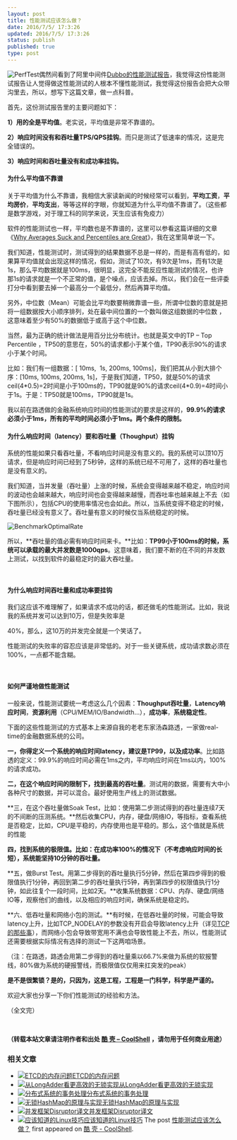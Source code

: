 ```yaml
---
layout: post
title: 性能测试应该怎么做？
date: 2016/7/5/ 17:3:26
updated: 2016/7/5/ 17:3:26
status: publish
published: true
type: post
---
```


![PerfTest](https://coolshell.cn/wp-content/uploads/2016/07/PerfTest.png)偶然间看到了阿里中间件[Dubbo的性能测试报告](http://dubbo.io/User+Guide-zh.htm#UserGuide-zh-%E6%80%A7%E8%83%BD%E6%B5%8B%E8%AF%95%E6%8A%A5%E5%91%8A)，我觉得这份性能测试报告让人觉得做这性能测试的人根本不懂性能测试，我觉得这份报告会把大众带沟里去，所以，想写下这篇文章，做一点科普。


首先，这份测试报告里的主要问题如下：


**1）用的全是平均值**。老实说，平均值是非常不靠谱的。


**2）响应时间没有和吞吐量TPS/QPS挂钩**。而只是测试了低速率的情况，这是完全错误的。


**3）响应时间和吞吐量没有和成功率挂钩。**



#### 为什么平均值不靠谱


关于平均值为什么不靠谱，我相信大家读新闻的时候经常可以看到，**平均工资**，**平均房价**，**平均支出**，等等这样的字眼，你就知道为什么平均值不靠谱了。（这些都是数学游戏，对于理工科的同学来说，天生应该有免疫力）


软件的性能测试也一样，平均数也是不靠谱的，这里可以参看这篇详细的文章《[Why Averages Suck and Percentiles are Great](http://apmblog.dynatrace.com/2012/11/14/why-averages-suck-and-percentiles-are-great/)》，我在这里简单说一下。


我们知道，性能测试时，测试得到的结果数据不总是一样的，而是有高有低的，如果算平均值就会出现这样的情况，假如，测试了10次，有9次是1ms，而有1次是1s，那么平均数据就是100ms，很明显，这完全不能反应性能测试的情况，也许那1s的请求就是一个不正常的值，是个噪点，应该去掉。所以，我们会在一些评委打分中看到要去掉一个最高分一个最低分，然后再算平均值。


另外，中位数（Mean）可能会比平均数要稍微靠谱一些，所谓中位数的意就是把将一组数据按大小顺序排列，处在最中间位置的一个数叫做这组数据的中位数 ，这意味着至少有50%的数据低于或高于这个中位数。


当然，最为正确的统计做法是用百分比分布统计。也就是英文中的TP – Top Percentile ，TP50的意思在，50%的请求都小于某个值，TP90表示90%的请求小于某个时间。


比如：我们有一组数据：[ 10ms,  1s, 200ms, 100ms]，我们把其从小到大排个序：[10ms, 100ms, 200ms, 1s]，于是我们知道，TP50，就是50%的请求ceil(4\*0.5)=2时间是小于100ms的，TP90就是90%的请求ceil(4\*0.9)=4时间小于1s。于是：TP50就是100ms，TP90就是1s。


我以前在路透做的金融系统响应时间的性能测试的要求是这样的，**99.9%的请求必须小于1ms，所有的平均时间必须小于1ms。两个条件的限制。**


#### 为什么响应时间（latency）要和吞吐量（Thoughput）挂钩


系统的性能如果只看吞吐量，不看响应时间是没有意义的。我的系统可以顶10万请求，但是响应时间已经到了5秒钟，这样的系统已经不可用了，这样的吞吐量也是没有意义的。


我们知道，当并发量（吞吐量）上涨的时候，系统会变得越来越不稳定，响应时间的波动也会越来越大，响应时间也会变得越来越慢，而吞吐率也越来越上不去（如下图所示），包括CPU的使用率情况也会如此。所以，当系统变得不稳定的时候，吞吐量已经没有意义了。吞吐量有意义的时候仅当系统稳定的时候。


![BenchmarkOptimalRate](https://coolshell.cn/wp-content/uploads/2016/07/BenchmarkOptimalRate.png)


所以，**吞吐量的值必需有响应时间来卡。**比如：**TP99小于100ms的时候，系统可以承载的最大并发数是1000qps**。这意味着，我们要不断的在不同的并发数上测试，以找到软件的最稳定时的最大吞吐量。


 


#### 为什么响应时间吞吐量和成功率要挂钩


我们这应该不难理解了，如果请求不成功的话，都还做毛的性能测试。比如，我说我的系统并发可以达到10万，但是失败率是


40%，那么，这10万的并发完全就是一个笑话了。


性能测试的失败率的容忍应该是非常低的。对于一些关键系统，成功请求数必须在100%，一点都不能含糊。


 


#### 如何严谨地做性能测试


一般来说，性能测试要统一考虑这么几个因素：**Thoughput吞吐量**，**Latency响应时间**，**资源利用**（CPU/MEM/IO/Bandwidth…），**成功率**，**系统稳定性**。


下面的这些性能测试的方式基本上来源自我的老老东家汤森路透，一家做real-time的金融数据系统的公司。


**一，你得定义一个系统的响应时间latency，建议是TP99，以及成功率**。比如路透的定义：99.9%的响应时间必需在1ms之内，平均响应时间在1ms以内，100%的请求成功。


**二，在这个响应时间的限制下，找到最高的吞吐量**。测试用的数据，需要有大中小各种尺寸的数据，并可以混合。最好使用生产线上的测试数据。


**三，在这个吞吐量做Soak Test，比如：使用第二步测试得到的吞吐量连续7天的不间断的压测系统。**然后收集CPU，内存，硬盘/网络IO，等指标，查看系统是否稳定，比如，CPU是平稳的，内存使用也是平稳的。那么，这个值就是系统的性能


**四，找到系统的极限值。比如：在成功率100%的情况下（不考虑响应时间的长短），系统能坚持10分钟的吞吐量。**


**五，做Burst Test。用第二步得到的吞吐量执行5分钟，然后在第四步得到的极限值执行1分钟，再回到第二步的吞吐量执行5钟，再到第四步的权限值执行1分钟，如此往复个一段时间，比如2天。**收集系统数据：CPU、内存、硬盘/网络IO等，观察他们的曲线，以及相应的响应时间，确保系统是稳定的。


**六、低吞吐量和网络小包的测试。**有时候，在低吞吐量的时候，可能会导致latency上升，比如TCP\_NODELAY的参数没有开启会导致latency上升（详见[TCP的那些事](https://coolshell.cn/articles/11564.html)），而网络小包会导致带宽用不满也会导致性能上不去，所以，性能测试还需要根据实际情况有选择的测试一下这两咱场景。


（注：在路透，路透会用第二步得到的吞吐量乘以66.7%来做为系统的软报警线，80%做为系统的硬报警线，而极限值仅仅用来扛突发的peak）


**是不是很繁锁？是的，只因为，这是工程，工程是一门科学，科学是严谨的。**


欢迎大家也分享一下你们性能测试的经验和方法。


（全文完）


 



**（转载本站文章请注明作者和出处 [酷 壳 – CoolShell](https://coolshell.cn/) ，请勿用于任何商业用途）**



### 相关文章

* [![ETCD的内存问题](https://coolshell.cn/wp-content/uploads/2022/05/etcd-150x150.png)](https://coolshell.cn/articles/22242.html)[ETCD的内存问题](https://coolshell.cn/articles/22242.html)
* [![从LongAdder看更高效的无锁实现](https://coolshell.cn/wp-content/plugins/wordpress-23-related-posts-plugin/static/thumbs/17.jpg)](https://coolshell.cn/articles/11454.html)[从LongAdder看更高效的无锁实现](https://coolshell.cn/articles/11454.html)
* [![分布式系统的事务处理](https://coolshell.cn/wp-content/uploads/2014/01/trade-off-150x150.jpg)](https://coolshell.cn/articles/10910.html)[分布式系统的事务处理](https://coolshell.cn/articles/10910.html)
* [![无锁HashMap的原理与实现](https://coolshell.cn/wp-content/uploads/2013/05/图1-3-150x150.jpg)](https://coolshell.cn/articles/9703.html)[无锁HashMap的原理与实现](https://coolshell.cn/articles/9703.html)
* [![并发框架Disruptor译文](https://coolshell.cn/wp-content/uploads/2013/02/Disruptor-150x150.png)](https://coolshell.cn/articles/9169.html)[并发框架Disruptor译文](https://coolshell.cn/articles/9169.html)
* [![应该知道的Linux技巧](https://coolshell.cn/wp-content/uploads/2013/01/linux-bash-300x225-150x150.jpg)](https://coolshell.cn/articles/8883.html)[应该知道的Linux技巧](https://coolshell.cn/articles/8883.html)
The post [性能测试应该怎么做？](https://coolshell.cn/articles/17381.html) first appeared on [酷 壳 - CoolShell](https://coolshell.cn).